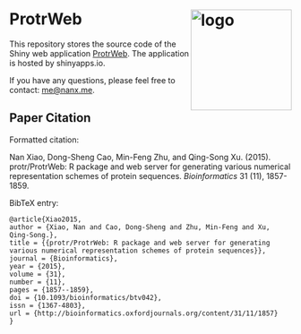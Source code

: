 # ProtrWeb  <a href="https://nanx.me/protr/"><img src="https://nanx.me/images/project-protr.png" align="right" alt="logo" height="180" width="180" /></a>

This repository stores the source code of the Shiny web application [ProtrWeb](http://protr.org). The application is hosted by shinyapps.io.

If you have any questions, please feel free to contact: [me@nanx.me](mailto:me@nanx.me).

## Paper Citation

Formatted citation:

Nan Xiao, Dong-Sheng Cao, Min-Feng Zhu, and Qing-Song Xu. (2015). protr/ProtrWeb: R package and web server for generating various numerical representation schemes of protein sequences. _Bioinformatics_ 31 (11), 1857-1859.

BibTeX entry:

```
@article{Xiao2015,
author = {Xiao, Nan and Cao, Dong-Sheng and Zhu, Min-Feng and Xu, Qing-Song.},
title = {{protr/ProtrWeb: R package and web server for generating various numerical representation schemes of protein sequences}},
journal = {Bioinformatics},
year = {2015},
volume = {31},
number = {11},
pages = {1857--1859},
doi = {10.1093/bioinformatics/btv042},
issn = {1367-4803},
url = {http://bioinformatics.oxfordjournals.org/content/31/11/1857}
}
```
